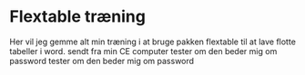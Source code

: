 # Flextable træning
Her vil jeg gemme alt min træning i at bruge pakken flextable til at lave flotte tabeller i word.
sendt fra min CE computer
tester om den beder mig om password
tester om den beder mig om password
